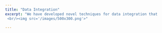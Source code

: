 ```yaml
---
title: "Data Integration"
excerpt: "We have developed novel techniques for data integration that enable institutions to link data records efficiently. Our approaches achieve strong privacy protection providing data confidentiality during the integration process. We have designed similarity-based record linkage techniques that are scalable and robust against noise in the data.
 <br/><img src='/images/500x300.png'>"
 
---
```

